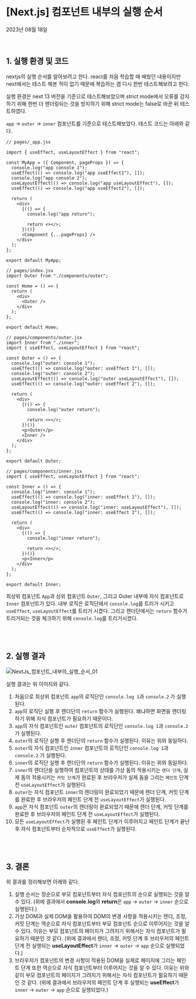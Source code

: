 # **[Next.js] 컴포넌트 내부의 실행 순서**

2023년 08월 18일

<br>

## **1. 실행 환경 및 코드**

nextjs의 실행 순서를 알아보려고 한다. react를 처음 학습할 때 배웠던 내용이지만 next에서는 테스트 해본 적이 없기 때문에 복습하는 겸 다시 한번 테스트해보려고 한다.

실행 환경은 next 13 버전을 기준으로 테스트해보았으며 strict mode에서 오류를 감지하기 위해 한번 더 렌더링되는 것을 방지하기 위해 strict mode는 false로 바꾼 뒤 테스트하였다.

`app` → `outer` → `inner` 컴포넌트를 기준으로 테스트해보았다. 테스트 코드는 아래와 같다.

```tsx
// pages/_app.jsx

import { useEffect, useLayoutEffect } from "react";

const MyApp = ({ Component, pageProps }) => {
  console.log("app console 1");
  useEffect(() => console.log("app useEffect1"), []);
  console.log("app console 2");
  useLayoutEffect(() => console.log("app useLayoutEffect"), []);
  useEffect(() => console.log("app useEffect2"), []);

  return (
    <div>
      {(() => {
        console.log("app return");

        return <></>;
      })()}
      <Component {...pageProps} />
    </div>
  );
};

export default MyApp;
```

```tsx
// pages/index.jsx
import Outer from "./components/outer";

const Home = () => {
  return (
    <div>
      <Outer />
    </div>
  );
};

export default Home;
```

```tsx
// pages/components/outer.jsx
import Inner from "./inner";
import { useEffect, useLayoutEffect } from "react";

const Outer = () => {
  console.log("outer: console 1");
  useEffect(() => console.log("outer: useEffect 1"), []);
  console.log("outer: console 2");
  useLayoutEffect(() => console.log("outer useLayoutEffect"), []);
  useEffect(() => console.log("outer: useEffect 2"), []);

  return (
    <div>
      {(() => {
        console.log("outer return");

        return <></>;
      })()}
      <p>Outer</p>
      <Inner />
    </div>
  );
};

export default Outer;
```

```tsx
// pages/components/inner.jsx
import { useEffect, useLayoutEffect } from "react";

const Inner = () => {
  console.log("inner: console 1");
  useEffect(() => console.log("inner: useEffect 1"), []);
  console.log("inner: console 2");
  useLayoutEffect(() => console.log("inner: useLayoutEffect"), []);
  useEffect(() => console.log("inner: useEffect 2"), []);

  return (
    <div>
      {(() => {
        console.log("inner return");

        return <></>;
      })()}
      <p>Inner</p>
    </div>
  );
};

export default Inner;
```

최상위 컴포넌트 `App`과 상위 컴포넌트 `Outer`, 그리고 Outer 내부에 자식 컴포넌트로 `Inner` 컴포넌트가 있다.
내부 로직은 로직단에서 `console.log`를 트리거 시키고 `useEffect`, `useLayoutEffect`를 트리거 시켰다. 그리고 렌더단에서는 `return` 함수가 트리거되는 것을 체크하기 위해 `console.log`를 트리거시켰다.

<br>
<br>

## **2. 실행 결과**

![NextJs_컴포넌트_내부의_실행_순서_01](https://github.com/Yu-jae-min/Basic-concept/assets/85284246/0dbce0a1-719f-479a-8e8d-e604fb354ce7)

실행 결과는 위 이미지와 같다.

1. 처음으로 최상위 컴포넌트 `app`의 로직단인 `console.log 1`과 `console.2` 가 실행된다.
2. `app`의 로직단 실행 후 렌더단의 `return` 함수가 실행된다. 왜냐하면 화면을 렌더링 하기 위해 자식 컴포넌트가 필요하기 때문이다.
3. `app`의 자식 컴포넌트인 `outer` 컴포넌트의 로직단인 `console.log 1`과 `console.2` 가 실행된다.
4. `outer`의 로직단 실행 후 렌더단의 `return` 함수가 실행된다. 이유는 위와 동일하다.
5. `outer`의 자식 컴포넌트인 `inner` 컴포넌트의 로직단인 `console.log 1`과 `console.2` 가 실행된다.
6. `inner`의 로직단 실행 후 렌더단의 `return` 함수가 실행된다. 이유는 위와 동일하다.
7. `inner`의 렌더단을 실행하여 컴포넌트의 상태를 가상 돔의 적용시키는 `렌더 단계`, 실제 돔의 적용시키는 `커밋 단계`가 완료된 후 브라우저가 실제 돔을 그리는 `페인트` 단계 전 `useLayoutEffect`가 실행된다.
8. `outer`는 자식 컴포넌트 `inner`의 렌더링이 완료되었기 때문에 렌더 단계, 커밋 단계를 완료한 후 브라우저의 페인트 단계 전 `useLayoutEffect`가 실행된다.
9. `app`은 자식 컴포넌트 `outer`의 렌더링이 완료되었기 때문에 렌더 단계, 커밋 단계를 완료한 후 브라우저의 페인트 단계 전 `useLayoutEffect`가 실행된다.
10. 모든 `useLayoutEffect`가 실행된 후 페인트 단계가 이루어지고 페인트 단계가 끝난 후 자식 컴포넌트부터 순차적으로 `useEffect`가 실행된다.

<br>
<br>

## **3. 결론**

위 결과를 정리해보면 아래와 같다.

1. 실행 순서는 정순으로 부모 컴포넌트부터 자식 컴포넌트의 순으로 실행되는 것을 알 수 있다. (위에 결과에서 **console.log**와 **return**은 `app` → `outer` → `inner` 순으로 실행된다.)
2. 가상 DOM과 실제 DOM을 활용하여 DOM의 변경 사항을 적용시키는 렌더, 조정, 커밋 단계는 역순으로 자식 컴포넌트부터 부모 컴포넌트 순으로 이루어지는 것을 알 수 있다. 이유는 부모 컴포넌트의 페이지가 그려지기 위해서는 자식 컴포넌트가 필요하기 때문인 것 같다. (위에 결과에서 렌더, 조정, 커밋 단계 후 브라우저의 페인트 단계 전 실행되는 **useLayoutEffect**가 `inner` → `outer` → `app` 순으로 실행되었다.)
3. 브라우저가 컴포넌트의 변경 사항이 적용된 DOM을 실제로 페이지에 그리는 페인트 단계 또한 역순으로 자식 컴포넌트부터 이루어지는 것을 알 수 있다. 이유는 위와 같이 부모 컴포넌트의 페이지가 그려지기 위해서는 자식 컴포넌트가 필요하기 때문인 것 같다. (위에 결과에서 브라우저의 페인트 단계 후 실행되는 **useEffect**가 `inner` → `outer` → `app` 순으로 실행되었다.)

<br>
